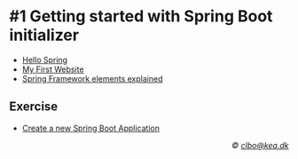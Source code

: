 # #1 Getting started with Spring Boot initializer

* [Hello Spring](https://github.com/Dat17B/spring_agenda_01_hello/blob/master/README.md)
* [My First Website](https://github.com/Dat17B/spring_agenda_01_first_website)
* [Spring Framework elements explained](https://github.com/Dat17B/spring_agenda_01_spring_framework_elements_explained/blob/master/README.md)
<!--* [My First Website](https://github.com/dat17v1/2_03_my_first_website/blob/master/README.md)-->

## Exercise
* [Create a new Spring Boot Application](https://github.com/Dat17B/spring_agenda_01_create_spring_application/blob/master/README.md)

<!--* [Getting Started guide with IntelliJ IDEA](https://spring.io/guides/gs/intellij-idea/)-->
<!-- * [tutorialspoint - spring](https://www.tutorialspoint.com/spring/index.htm) -->




_<div align="right">&copy; clbo@kea.dk</div>_
